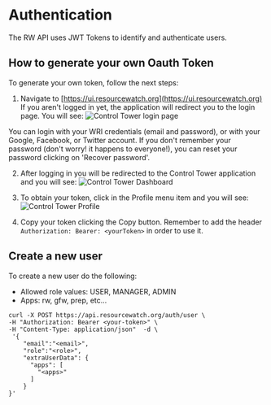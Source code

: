 # Authentication

The RW API uses JWT Tokens to identify and authenticate users.

## How to generate your own Oauth Token

To generate your own token, follow the next steps:

1. Navigate to [https://ui.resourcewatch.org](https://ui.resourcewatch.org)
If you aren't logged in yet, the application will redirect you to the login page.
You will see:
![Control Tower login page](images/authentication/login.png)

You can login with your WRI credentials (email and password), or with your Google, Facebook, or Twitter account. If you don't remember your password (don't worry! it happens to everyone!), you can reset your password clicking on 'Recover password'.

2. After logging in you will be redirected to the Control Tower application and you will see:
![Control Tower Dashboard](images/authentication/control-tower.png)

3. To obtain your token, click in the Profile menu item and you will see:
![Control Tower Profile](images/authentication/profile.png)

4. Copy your token clicking the Copy button. Remember to add the header `Authorization: Bearer: <yourToken>` in order to use it.


## Create a new user

To create a new user do the following:

- Allowed role values: USER, MANAGER, ADMIN
- Apps: rw, gfw, prep, etc...


```shell
curl -X POST https://api.resourcewatch.org/auth/user \
-H "Authorization: Bearer <your-token>" \
-H "Content-Type: application/json"  -d \
 '{
    "email":"<email>",
    "role":"<role>",
    "extraUserData": {
      "apps": [
        "<apps>"
      ]
    }
}'
```
